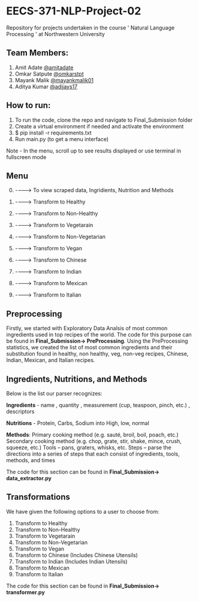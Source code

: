 # EECS-371-NLP-Project-02
Repository for projects undertaken in the course ' Natural Language Processing ' at Northwestern University

## Team Members:

1. Amit Adate [@amitadate](https://github.com/amitadate)
2. Omkar Satpute [@omkarstpt](https://github.com/omkarstpt)
3. Mayank Malik [@mayankmalik01](https://github.com/mayankmalik01)
4. Aditya Kumar [@adijays17](https://github.com/adijays17)

## How to run:
1. To run the code, clone the repo and navigate to Final_Submission folder
2. Create a virtual environment if needed and activate the environment
3. $ pip install -r  requirements.txt
4. Run main.py (to get a menu interface)

Note - In the menu, scroll up to see results displayed or use terminal in fullscreen mode

## Menu

0) ----> To view scraped data, Ingridients, Nutrition and Methods

1) ----> Transform to Healthy

2) ----> Transform to Non-Healthy

3) ----> Transform to Vegetarain

4) ----> Transform to Non-Vegetarian

5) ----> Transform to Vegan

6) ----> Transform to Chinese

7) ----> Transform to Indian

8) ----> Transform to Mexican

9) ----> Transform to Italian

## Preprocessing

Firstly, we started with Exploratory Data Analsis of most common ingredients used in top recipes of the world. The code for this purpose can be found in **Final_Submission-> PreProcessing**. Using the PreProcessing statistics, we created the list of most common ingredients  and their substitution found in healthy, non healthy, veg, non-veg recipes, Chinese, Indian, Mexican, and Italian recipes.

## Ingredients, Nutritions, and Methods

Below is the list our parser recognizes:

  **Ingredients** - name , quantity , measurement (cup, teaspoon, pinch, etc.) , descriptors
  
  **Nutritions** - Protein, Carbs, Sodium into High, low, normal
  
  **Methods**:
  Primary cooking method (e.g. sauté, broil, boil, poach, etc.)
  Secondary cooking method (e.g. chop, grate, stir, shake, mince, crush, squeeze, etc.)
  Tools – pans, graters, whisks, etc.
  Steps – parse the directions into a series of steps that each consist of ingredients, tools, methods, and times
  
  The code for this section can be found in **Final_Submission-> data_extractor.py**

 ## Transformations
 
 We have given the following options to a user to choose from:
 
 1) Transform to Healthy
 2) Transform to Non-Healthy
 3) Transform to Vegetarain
 4) Transform to Non-Vegetarian
 5) Transform to Vegan
 6) Transform to Chinese (Includes Chinese Utensils)
 7) Transform to Indian (Includes Indian Utensils)
 8) Transform to Mexican 
 9) Transform to Italian

The code for this section can be found in **Final_Submission-> transformer.py**

